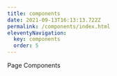 ```yaml
---
title: components
date: 2021-09-13T16:13:13.722Z
permalink: /components/index.html
eleventyNavigation:
  key: components
  order: 5
---
```

Page Components